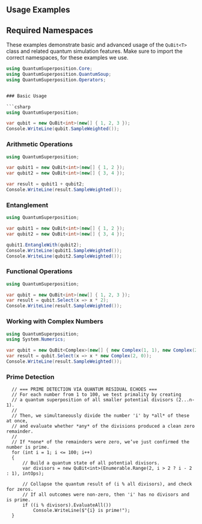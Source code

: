 ## Usage Examples

## Required Namespaces

These examples demonstrate basic and advanced usage of the `QuBit<T>` class and related quantum simulation features. Make sure to import the correct namespaces, for these examples we use.

```csharp
using QuantumSuperposition.Core;
using QuantumSuperposition.QuantumSoup;
using QuantumSuperposition.Operators;


### Basic Usage

```csharp
using QuantumSuperposition;

var qubit = new QuBit<int>(new[] { 1, 2, 3 });
Console.WriteLine(qubit.SampleWeighted());
```

### Arithmetic Operations

```csharp
using QuantumSuperposition;

var qubit1 = new QuBit<int>(new[] { 1, 2 });
var qubit2 = new QuBit<int>(new[] { 3, 4 });

var result = qubit1 + qubit2;
Console.WriteLine(result.SampleWeighted());
```

### Entanglement

```csharp
using QuantumSuperposition;

var qubit1 = new QuBit<int>(new[] { 1, 2 });
var qubit2 = new QuBit<int>(new[] { 3, 4 });

qubit1.EntangleWith(qubit2);
Console.WriteLine(qubit1.SampleWeighted());
Console.WriteLine(qubit2.SampleWeighted());
```

### Functional Operations

```csharp
using QuantumSuperposition;

var qubit = new QuBit<int>(new[] { 1, 2, 3 });
var result = qubit.Select(x => x * 2);
Console.WriteLine(result.SampleWeighted());
```

### Working with Complex Numbers

```csharp
using QuantumSuperposition;
using System.Numerics;

var qubit = new QuBit<Complex>(new[] { new Complex(1, 1), new Complex(2, 2) });
var result = qubit.Select(x => x * new Complex(2, 0));
Console.WriteLine(result.SampleWeighted());
```
### Prime Detection

```
  // === PRIME DETECTION VIA QUANTUM RESIDUAL ECHOES ===
  // For each number from 1 to 100, we test primality by creating
  // a quantum superposition of all smaller potential divisors (2...n-1).
  //
  // Then, we simultaneously divide the number 'i' by *all* of these at once,
  // and evaluate whether *any* of the divisions produced a clean zero remainder.
  //
  // If *none* of the remainders were zero, we’ve just confirmed the number is prime.
  for (int i = 1; i <= 100; i++)
  {
      // Build a quantum state of all potential divisors.
      var divisors = new QuBit<int>(Enumerable.Range(2, i > 2 ? i - 2 : 1), intOps);

      // Collapse the quantum result of (i % all divisors), and check for zeros.
      // If all outcomes were non-zero, then 'i' has no divisors and is prime.
      if ((i % divisors).EvaluateAll())
          Console.WriteLine($"{i} is prime!");
  }
```
